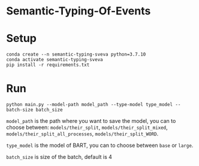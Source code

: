 # Semantic-Typing-Of-Events


# Setup

```
conda create --n semantic-typing-sveva python=3.7.10
conda activate semantic-typing-sveva
pip install -r requirements.txt
```

# Run

```
python main.py --model-path model_path --type-model type_model --batch-size batch_size
```

`model_path` is the path where you want to save the model, you can to choose between: `models/their_split`, `models/their_split_mixed`, `models/their_split_all_processes`, `models/their_split_WORD`.  

`type_model` is the model of BART, you can to choose between `base` or `large`.

`batch_size` is size of the batch, default is 4